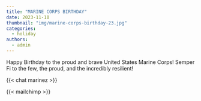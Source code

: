 ```yaml
---
title: "MARINE CORPS BIRTHDAY"
date: 2023-11-10
thumbnail: "img/marine-corps-birthday-23.jpg"
categories: 
  - holiday
authors: 
  - admin
---
```


Happy Birthday to the proud and brave United States Marine Corps! Semper Fi to the few, the proud, and the incredibly resilient!

{{< chat marinez >}}

{{< mailchimp >}}